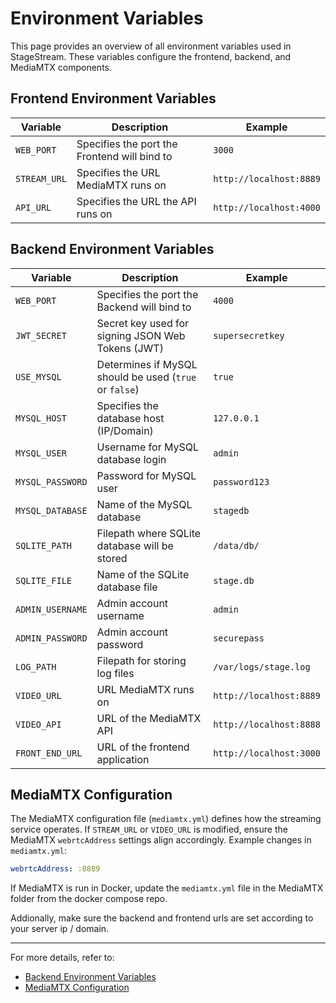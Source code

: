 # Environment Variables

This page provides an overview of all environment variables used in StageStream. These variables configure the frontend, backend, and MediaMTX components.

## Frontend Environment Variables

| Variable     | Description                              | Example |
|-------------|------------------------------------------|---------|
| `WEB_PORT`   | Specifies the port the Frontend will bind to | `3000` |
| `STREAM_URL` | Specifies the URL MediaMTX runs on      | `http://localhost:8889` |
| `API_URL`    | Specifies the URL the API runs on       | `http://localhost:4000` |

## Backend Environment Variables

| Variable         | Description                                           | Example |
|-----------------|------------------------------------------------------|---------|
| `WEB_PORT`       | Specifies the port the Backend will bind to              | `4000` |
| `JWT_SECRET`     | Secret key used for signing JSON Web Tokens (JWT)    | `supersecretkey` |
| `USE_MYSQL`      | Determines if MySQL should be used (`true` or `false`) | `true` |
| `MYSQL_HOST`     | Specifies the database host (IP/Domain)              | `127.0.0.1` |
| `MYSQL_USER`     | Username for MySQL database login                    | `admin` |
| `MYSQL_PASSWORD` | Password for MySQL user                              | `password123` |
| `MYSQL_DATABASE` | Name of the MySQL database                           | `stagedb` |
| `SQLITE_PATH`    | Filepath where SQLite database will be stored        | `/data/db/` |
| `SQLITE_FILE`    | Name of the SQLite database file                     | `stage.db` |
| `ADMIN_USERNAME` | Admin account username                               | `admin` |
| `ADMIN_PASSWORD` | Admin account password                               | `securepass` |
| `LOG_PATH`       | Filepath for storing log files                       | `/var/logs/stage.log` |
| `VIDEO_URL`      | URL MediaMTX runs on                                 | `http://localhost:8889` |
| `VIDEO_API`      | URL of the MediaMTX API                              | `http://localhost:8888` |
| `FRONT_END_URL`  | URL of the frontend application                      | `http://localhost:3000` |

## MediaMTX Configuration
The MediaMTX configuration file (`mediamtx.yml`) defines how the streaming service operates. If `STREAM_URL` or `VIDEO_URL` is modified, ensure the MediaMTX `webrtcAddress` settings align accordingly. Example changes in `mediamtx.yml`:

```yaml
webrtcAddress: :8889
```

If MediaMTX is run in Docker, update the `mediamtx.yml` file in the MediaMTX folder from the docker compose repo.

Addionally, make sure the backend and frontend urls are set according to your server ip / domain.

---
For more details, refer to:
- [Backend Environment Variables](https://github.com/StageStream/Backend/blob/main/env.txt)
- [MediaMTX Configuration](https://github.com/StageStream/StageStream/blob/main/MediaMTX/mediamtx.yml)


